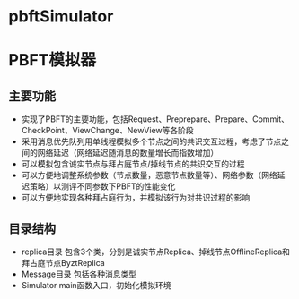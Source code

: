 # pbftSimulator
# PBFT模拟器
## 主要功能
- 实现了PBFT的主要功能，包括Request、Preprepare、Prepare、Commit、CheckPoint、ViewChange、NewView等各阶段
- 采用消息优先队列用单线程模拟多个节点之间的共识交互过程，考虑了节点之间的网络延迟（网络延迟随消息的数量增长而指数增加）
- 可以模拟包含诚实节点与拜占庭节点/掉线节点的共识交互的过程
- 可以方便地调整系统参数（节点数量，恶意节点数量等）、网络参数（网络延迟策略）以测评不同参数下PBFT的性能变化
- 可以方便地实现各种拜占庭行为，并模拟该行为对共识过程的影响
## 目录结构
- replica目录 包含3个类，分别是诚实节点Replica、掉线节点OfflineReplica和拜占庭节点ByztReplica
- Message目录 包括各种消息类型
- Simulator main函数入口，初始化模拟环境
